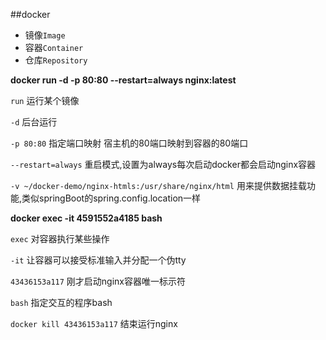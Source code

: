 ##docker

* 镜像`Image`
* 容器`Container`
* 仓库`Repository`


**docker run -d -p 80:80 --restart=always nginx:latest**

`run` 运行某个镜像

`-d` 后台运行

`-p 80:80` 指定端口映射 宿主机的80端口映射到容器的80端口 

`--restart=always` 重启模式,设置为always每次启动docker都会启动nginx容器

`-v ~/docker-demo/nginx-htmls:/usr/share/nginx/html` 用来提供数据挂载功能,类似springBoot的spring.config.location一样

 **docker exec -it 4591552a4185 bash**

`exec` 对容器执行某些操作

`-it` 让容器可以接受标准输入并分配一个伪tty

`43436153a117` 刚才启动nginx容器唯一标示符

`bash` 指定交互的程序bash

`docker kill 43436153a117` 结束运行nginx

